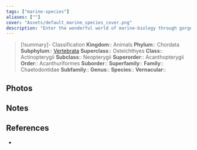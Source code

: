 ```yaml
---
tags: ["marine-species"]
aliases: [""]
cover: "Assets/default_marine_species_cover.png"
description: "Enter the wonderful world of marine-biology through gorgeous underwater pictures of marine animals. Chaetodontidae are a family of those lovely butterfly fish!"
---
```

> [!summary]- Classification
**Kingdom**:: Animals
**Phylum**:: Chordata
**Subphylum**:: [Vertebrata](Vertebrata.md)
**Superclass**:: Osteichthyes
**Class**:: Actinopterygii
**Subclass**:: Neopterygii 
**Superorder**:: Acanthopterygii
**Order**:: Acanthuriformes
**Suborder**:: 
**Superfamily**::
**Family**:: Chaetodontidae
**Subfamily**::
**Genus**::
**Species**::
**Vernacular**::

## Photos

## Notes

## References
- 